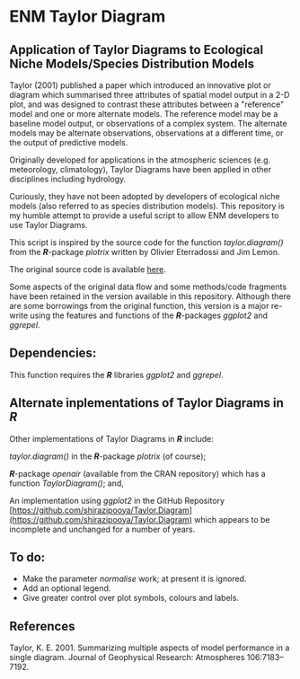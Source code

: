# ENM Taylor Diagram

## Application of Taylor Diagrams to Ecological Niche Models/Species Distribution Models

Taylor (2001) published a paper which introduced an innovative plot or diagram which summarised three attributes of spatial model output in a 2-D plot, and was designed to contrast these attributes between a "reference" model and one or more alternate models. The reference model may be a baseline model output, or observations of a complex system. The alternate models may be alternate observations, observations at a different time, or the output of predictive models.  

Originally developed for applications in the atmospheric sciences (e.g. meteorology, climatology), Taylor Diagrams have been applied in other disciplines including hydrology.

Curiously, they have not been adopted by developers of ecological niche models (also referred to as species distribution models). This repository is my humble attempt to provide a useful script to allow ENM developers to use Taylor Diagrams.

This script is inspired by the source code for the function _taylor.diagram()_ from the _**R**_-package _plotrix_ written by Olivier Eterradossi and Jim Lemon.

The original source code is available [here](https://CRAN.R-project.org/package=plotrix).

Some aspects of the original data flow and some methods/code fragments have been retained in the version available in this repository. Although there are some borrowings from the original function, this version is a major re-write using the features and functions of the _**R**_-packages _ggplot2_ and _ggrepel_.

## Dependencies:

This function requires the _**R**_ libraries _ggplot2_ and _ggrepel_.


## Alternate inplementations of Taylor Diagrams in _**R**_

Other implementations of Taylor Diagrams in _**R**_ include:

_taylor.diagram()_ in the _**R**_-package _plotrix_ (of course);

_**R**_-package _openair_ (available from the CRAN repository) which has a function _TaylorDiagram()_; and,

An implementation using _ggplot2_ in the GitHub Repository [https://github.com/shirazipooya/Taylor.Diagram](https://github.com/shirazipooya/Taylor.Diagram) which appears to be incomplete and unchanged for a number of years.


## To do:

* Make the parameter _normalise_ work; at present it is ignored.
* Add an optional legend.
* Give greater control over plot symbols, colours and labels.


## References

Taylor, K. E. 2001. Summarizing multiple aspects of model performance in a single diagram. Journal of Geophysical Research: Atmospheres 106:7183–7192.

